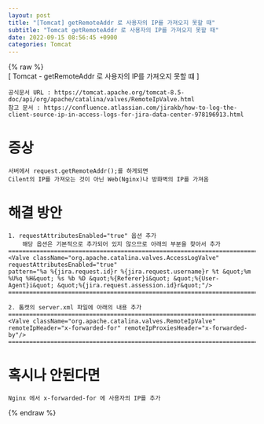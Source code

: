 ```yaml
---  
layout: post  
title: "[Tomcat] getRemoteAddr 로 사용자의 IP를 가져오지 못할 때"  
subtitle: "Tomcat getRemoteAddr 로 사용자의 IP를 가져오지 못할 때"  
date: 2022-09-15 08:56:45 +0900  
categories: Tomcat  
---  
```

{% raw %}  
[ Tomcat - getRemoteAddr 로 사용자의 IP를 가져오지 못할 떄 ]  
  
	공식문서 URL : https://tomcat.apache.org/tomcat-8.5-doc/api/org/apache/catalina/valves/RemoteIpValve.html  
	참고 문서 : https://confluence.atlassian.com/jirakb/how-to-log-the-client-source-ip-in-access-logs-for-jira-data-center-978196913.html  
	  
  
# 증상  
	서버에서 request.getRemoteAddr();를 하게되면  
	Cilent의 IP를 가져오는 것이 아닌 Web(Nginx)나 방화벽의 IP를 가져옴  
	  
# 해결 방안  
	  
	1. requestAttributesEnabled="true" 옵션 추가  
		해당 옵션은 기본적으로 추가되어 있지 않으므로 아래의 부분을 찾아서 추가  
	==================================================================================================================================================  
	<Valve className="org.apache.catalina.valves.AccessLogValve"  
	requestAttributesEnabled="true"  
	pattern="%a %{jira.request.id}r %{jira.request.username}r %t &quot;%m %U%q %H&quot; %s %b %D &quot;%{Referer}i&quot; &quot;%{User-Agent}i&quot; &quot;%{jira.request.assession.id}r&quot;"/>	  
	==================================================================================================================================================  
	  
	2. 톰캣의 server.xml 파일에 아래의 내용 추가  
	==================================================================================================================================================  
	<Valve className="org.apache.catalina.valves.RemoteIpValve" remoteIpHeader="x-forwarded-for" remoteIpProxiesHeader="x-forwarded-by"/>  
	==================================================================================================================================================  
  
  
# 혹시나 안된다면	  
	Nginx 에서 x-forwarded-for 에 사용자의 IP를 추가  
	  
  
{% endraw %}